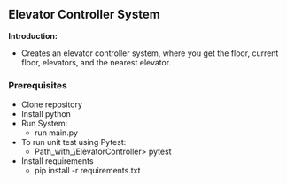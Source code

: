 ## Elevator Controller System 
**Introduction:**

* Creates an elevator controller system, where you get the floor, current floor, elevators, and the nearest elevator.

### Prerequisites
* Clone repository
* Install python
* Run System:
   * run main.py
* To run unit test using Pytest:
   *   Path_with_\ElevatorController> pytest 
* Install  requirements
   *  pip install -r requirements.txt
